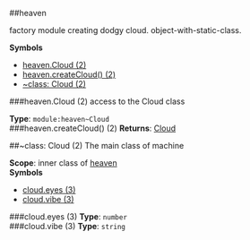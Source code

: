 <a name="module_heaven"></a>
##heaven

factory module creating dodgy cloud. object-with-static-class.

  
**Symbols**  
  * [heaven.Cloud (2)](#module_heaven.Cloud)
  * [heaven.createCloud() (2)](#module_heaven.createCloud)
  * [\~class: Cloud (2)](#module_heaven.Cloud)

<a name="module_heaven.Cloud"></a>
###heaven.Cloud (2)
access to the Cloud class

**Type**: `module:heaven~Cloud`  
<a name="module_heaven.createCloud"></a>
###heaven.createCloud() (2)
**Returns**: [Cloud](#module_heaven.Cloud)  
<a name="module_heaven.Cloud"></a>

##\~class: Cloud (2)
The main class of machine

**Scope**: inner class of [heaven](#module_heaven)  
**Symbols**  
  * [cloud.eyes (3)](#module_heaven.Cloud#eyes)
  * [cloud.vibe (3)](#module_heaven.Cloud#vibe)

<a name="module_heaven.Cloud#eyes"></a>
###cloud.eyes (3)
**Type**: `number`  
<a name="module_heaven.Cloud#vibe"></a>
###cloud.vibe (3)
**Type**: `string`  
